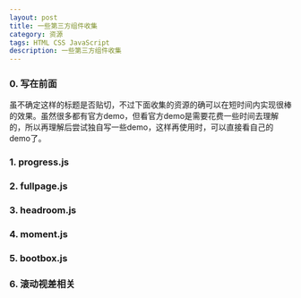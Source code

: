 ```yaml
---
layout: post
title: 一些第三方组件收集
category: 资源
tags: HTML CSS JavaScript
description: 一些第三方组件收集
---
```

### 0. 写在前面
虽不确定这样的标题是否贴切，不过下面收集的资源的确可以在短时间内实现很棒的效果。虽然很多都有官方demo，但看官方demo是需要花费一些时间去理解的，所以再理解后尝试独自写一些demo，这样再使用时，可以直接看自己的demo了。

### 1. progress.js

### 2. fullpage.js

### 3. headroom.js

### 4. moment.js

### 5. bootbox.js

### 6. 滚动视差相关